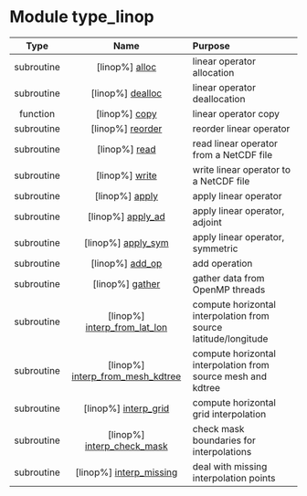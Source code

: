 # Module type_linop

| Type | Name | Purpose |
| :--: | :--: | :---------- |
| subroutine | [linop%] [alloc](https://github.com/benjaminmenetrier/bump/tree/master/src/type_linop.F90#L67) | linear operator allocation |
| subroutine | [linop%] [dealloc](https://github.com/benjaminmenetrier/bump/tree/master/src/type_linop.F90#L108) | linear operator deallocation |
| function | [linop%] [copy](https://github.com/benjaminmenetrier/bump/tree/master/src/type_linop.F90#L127) | linear operator copy |
| subroutine | [linop%] [reorder](https://github.com/benjaminmenetrier/bump/tree/master/src/type_linop.F90#L167) | reorder linear operator |
| subroutine | [linop%] [read](https://github.com/benjaminmenetrier/bump/tree/master/src/type_linop.F90#L225) | read linear operator from a NetCDF file |
| subroutine | [linop%] [write](https://github.com/benjaminmenetrier/bump/tree/master/src/type_linop.F90#L285) | write linear operator to a NetCDF file |
| subroutine | [linop%] [apply](https://github.com/benjaminmenetrier/bump/tree/master/src/type_linop.F90#L343) | apply linear operator |
| subroutine | [linop%] [apply_ad](https://github.com/benjaminmenetrier/bump/tree/master/src/type_linop.F90#L429) | apply linear operator, adjoint |
| subroutine | [linop%] [apply_sym](https://github.com/benjaminmenetrier/bump/tree/master/src/type_linop.F90#L483) | apply linear operator, symmetric |
| subroutine | [linop%] [add_op](https://github.com/benjaminmenetrier/bump/tree/master/src/type_linop.F90#L549) | add operation |
| subroutine | [linop%] [gather](https://github.com/benjaminmenetrier/bump/tree/master/src/type_linop.F90#L594) | gather data from OpenMP threads |
| subroutine | [linop%] [interp_from_lat_lon](https://github.com/benjaminmenetrier/bump/tree/master/src/type_linop.F90#L628) | compute horizontal interpolation from source latitude/longitude |
| subroutine | [linop%] [interp_from_mesh_kdtree](https://github.com/benjaminmenetrier/bump/tree/master/src/type_linop.F90#L697) | compute horizontal interpolation from source mesh and kdtree |
| subroutine | [linop%] [interp_grid](https://github.com/benjaminmenetrier/bump/tree/master/src/type_linop.F90#L916) | compute horizontal grid interpolation |
| subroutine | [linop%] [interp_check_mask](https://github.com/benjaminmenetrier/bump/tree/master/src/type_linop.F90#L1042) | check mask boundaries for interpolations |
| subroutine | [linop%] [interp_missing](https://github.com/benjaminmenetrier/bump/tree/master/src/type_linop.F90#L1120) | deal with missing interpolation points |
